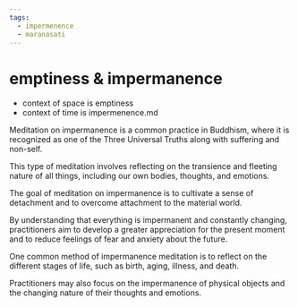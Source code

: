 ```yaml
---
tags:
  - impermenence 
  - maranasati
---
```

# emptiness & impermanence

- context of space is emptiness
- context of time is impermenence.md

Meditation on impermanence is a common practice in Buddhism, where it is recognized as one of the Three Universal Truths along with suffering and non-self.

This type of meditation involves reflecting on the transience and fleeting nature of all things, including our own bodies, thoughts, and emotions.

The goal of meditation on impermanence is to cultivate a sense of detachment and to overcome attachment to the material world.

By understanding that everything is impermanent and constantly changing, practitioners aim to develop a greater appreciation for the present moment and to reduce feelings of fear and anxiety about the future.

One common method of impermanence meditation is to reflect on the different stages of life, such as birth, aging, illness, and death.

Practitioners may also focus on the impermanence of physical objects and the changing nature of their thoughts and emotions.
